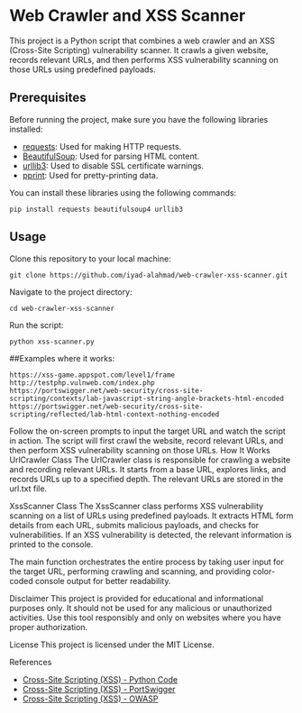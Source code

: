 
# Web Crawler and XSS Scanner

This project is a Python script that combines a web crawler and an XSS (Cross-Site Scripting) vulnerability scanner. It crawls a given website, records relevant URLs, and then performs XSS vulnerability scanning on those URLs using predefined payloads.

## Prerequisites

Before running the project, make sure you have the following libraries installed:

- [requests](https://pypi.org/project/requests/): Used for making HTTP requests.
- [BeautifulSoup](https://pypi.org/project/beautifulsoup4/): Used for parsing HTML content.
- [urllib3](https://pypi.org/project/urllib3/): Used to disable SSL certificate warnings.
- [pprint](https://docs.python.org/3/library/pprint.html): Used for pretty-printing data.

You can install these libraries using the following commands:

	pip install requests beautifulsoup4 urllib3



## Usage

Clone this repository to your local machine: 

	git clone https://github.com/iyad-alahmad/web-crawler-xss-scanner.git

Navigate to the project directory:

	cd web-crawler-xss-scanner

Run the script:

	python xss-scanner.py


##Examples where it works:
	
	https://xss-game.appspot.com/level1/frame
	http://testphp.vulnweb.com/index.php
	https://portswigger.net/web-security/cross-site-scripting/contexts/lab-javascript-string-angle-brackets-html-encoded
	https://portswigger.net/web-security/cross-site-scripting/reflected/lab-html-context-nothing-encoded
	


Follow the on-screen prompts to input the target URL and watch the script in action. The script will first crawl the website, record relevant URLs, and then perform XSS vulnerability scanning on those URLs.
How It Works
UrlCrawler Class
The UrlCrawler class is responsible for crawling a website and recording relevant URLs. It starts from a base URL, explores links, and records URLs up to a specified depth. The relevant URLs are stored in the url.txt file.

XssScanner Class
The XssScanner class performs XSS vulnerability scanning on a list of URLs using predefined payloads. It extracts HTML form details from each URL, submits malicious payloads, and checks for vulnerabilities. If an XSS vulnerability is detected, the relevant information is printed to the console.

The main function orchestrates the entire process by taking user input for the target URL, performing crawling and scanning, and providing color-coded console output for better readability.

Disclaimer
This project is provided for educational and informational purposes only. It should not be used for any malicious or unauthorized activities. Use this tool responsibly and only on websites where you have proper authorization.

License
This project is licensed under the MIT License.


References
- [Cross-Site Scripting (XSS) - Python Code](https://thepythoncode.com/article/make-a-xss-vulnerability-scanner-in-python)
- [Cross-Site Scripting (XSS) - PortSwigger](https://portswigger.net/web-security/cross-site-scripting)
- [Cross-Site Scripting (XSS) - OWASP](https://owasp.org/www-community/attacks/xss/)


